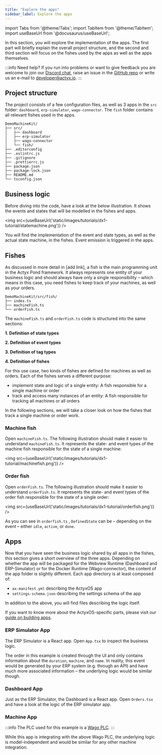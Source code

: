 ```yaml
---
title: "Explore the apps"
sidebar_label: Explore the apps
---
```


import Tabs from '@theme/Tabs';
import TabItem from '@theme/TabItem';
import useBaseUrl from '@docusaurus/useBaseUrl';

In this section, you will explore the implementation of the apps. The first part will briefly explain the overall project structure, and the second and third section will focus on the fishes used by the apps as well as the apps themselves.

:::info Need help?
If you run into problems or want to give feedback you are welcome to join our [Discord chat](https://discord.gg/262yJhc), raise an issue in the [GitHub repo](https://github.com/Actyx/DemoMachineKit/issues) or write us an e-mail to developer@actyx.io.
:::

## Project structure

The project consists of a few configuration files, as well as 3 apps in the `src` folder: `dashboard`, `erp-simulator`, `wago-connector`. The `fish` folder contains all relevant fishes used in the apps.

```text
DemoMachineKit/
├── src/
│   ├── dashboard
│   ├── erp-simulator
│   ├── wago-connector
│   └── fish/
├── .editorconfig
├── .eslintrc.js
├── .gitignore
├── .prettierrc.js
├── package.json
├── package-lock.json
├── README.md
└── tsconfig.json
```

## Business logic

Before diving into the code, have a look at the below illustration. It shows the events and states that will be modelled in the fishes and apps.

<img src={useBaseUrl('static/images/tutorials/dx1-tutorial/statemachine.png')} />

You will find the implementation of the event and state types, as well as the actual state machine, in the fishes. Event emission is triggered in the apps.

## Fishes

As discussed in more detail in [add link], a fish is the main programming unit in the Actyx Pond framework. It always represents one entity of your business logic and should always have only a single responsibility – which means in this case, you need fishes to keep track of your machines, as well as your orders.

```text
DemoMachineKit/src/fish/
├── index.ts
├── machineFish.ts
└── orderFish.ts
```

The `machineFish.ts` and `orderFish.ts` code is structured into the same sections:

<!-- markdownlint-disable MD036 -->

**1. Definition of state types**

**2. Definition of event types**

**3. Definition of tag types**

**4. Definition of fishes**

<!-- markdownlint-enable MD036 -->

For this use case, two kinds of fishes are defined for machines as well as orders. Each of the fishes serves a different purpose:

- implement state and logic of a single entity: A fish responsible for a single machine or order
- track and access many instances of an entity: A fish responsible for tracking all machines or all orders

In the following sections, we will take a closer look on how the fishes that track a single machine or order work.

### Machine fish

Open `machineFish.ts`. The following illustration should make it easier to understand `machineFish.ts`. It represents the state- and event types of the machine fish responsible for the state of a single machine:

<img src={useBaseUrl('static/images/tutorials/dx1-tutorial/machinefish.png')} />

### Order fish

Open `orderFish.ts`. The following illustration should make it easier to understand `orderFish.ts`. It represents the state- and event types of the order fish responsible for the state of a single order:

<img src={useBaseUrl('static/images/tutorials/dx1-tutorial/orderfish.png')} />

As you can see in `orderfish.ts` , `DefinedState` can be – depending on the event – either `idle`, `active`, or `done`.

## Apps

Now that you have seen the business logic shared by all apps in the fishes, this section gives a short overview of the three apps. Depending on whether the app will be packaged for the Webview Runtime (Dashboard and ERP-Simulator) or for the Docker Runtime (Wago-connector), the content of the app folder is slightly different. Each app directory is at least composed of:

- `ax-manifest.yml` describing the ActyxOS app
- `settings-schema.json` describing the settings schema of the app

In addition to the above, you will find files describing the logic itself.

If you want to know more about the ActyxOS-specific parts, please visit our [guide on building apps](/docs/os/guides/building-apps).

### ERP Simulator App

The ERP Simulator is a React app. Open `App.tsx` to inspect the business logic.

The order in this example is created through the UI and only contains information about the `duration`, `machine`, and `name`. In reality, this event would be generated by your ERP system (e.g. through an API) and have much more associated information – the underlying logic would be similar though.

### Dashboard App

Just as the ERP Simulator, the Dashboard is a React app. Open `Orders.tsx` and have a look at the logic of the ERP simulator app.

### Machine App

:::info
The PLC used for this example is a [Wago PLC](https://www.wago.com/global/automation-technology/discover-plcs).
:::

While this app is integrating with the above Wago PLC, the underlying logic is model-independent and would be similar for any other machine integration.
